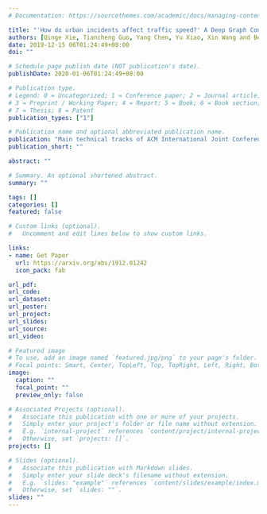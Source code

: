 ```yaml
---
# Documentation: https://sourcethemes.com/academic/docs/managing-content/

title: "'How do urban incidents affect traffic speed?' A Deep Graph Convolutional Network for Incident-driven Traffic Speed Prediction."
authors: [Qinge Xie, Tiancheng Guo, Yang Chen, Yu Xiao, Xin Wang and Ben Y. Zhao]
date: 2019-12-15 06T01:24:49+08:00
doi: ""

# Schedule page publish date (NOT publication's date).
publishDate: 2020-01-06T01:24:49+08:00

# Publication type.
# Legend: 0 = Uncategorized; 1 = Conference paper; 2 = Journal article;
# 3 = Preprint / Working Paper; 4 = Report; 5 = Book; 6 = Book section;
# 7 = Thesis; 8 = Patent
publication_types: ["1"]

# Publication name and optional abbreviated publication name.
publication: "Main technical tracks of ACM International Joint Conference on Pervasive and Ubiquitous Computing (UbiComp) 2020. (Under Review)"
publication_short: ""

abstract: ""

# Summary. An optional shortened abstract.
summary: ""

tags: []
categories: []
featured: false

# Custom links (optional).
#   Uncomment and edit lines below to show custom links.

links: 
- name: Get Paper
  url: https://arxiv.org/abs/1912.01242
  icon_pack: fab

url_pdf:
url_code:
url_dataset:
url_poster:
url_project:
url_slides:
url_source:
url_video:

# Featured image
# To use, add an image named `featured.jpg/png` to your page's folder. 
# Focal points: Smart, Center, TopLeft, Top, TopRight, Left, Right, BottomLeft, Bottom, BottomRight.
image:
  caption: ""
  focal_point: ""
  preview_only: false

# Associated Projects (optional).
#   Associate this publication with one or more of your projects.
#   Simply enter your project's folder or file name without extension.
#   E.g. `internal-project` references `content/project/internal-project/index.md`.
#   Otherwise, set `projects: []`.
projects: []

# Slides (optional).
#   Associate this publication with Markdown slides.
#   Simply enter your slide deck's filename without extension.
#   E.g. `slides: "example"` references `content/slides/example/index.md`.
#   Otherwise, set `slides: ""`.
slides: ""
---
```

